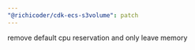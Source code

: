 ```yaml
---
"@richicoder/cdk-ecs-s3volume": patch
---
```


remove default cpu reservation and only leave memory
